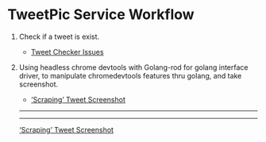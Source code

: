 # TweetPic Service Workflow

1. Check if a tweet is exist. 
    - [Tweet Checker Issues](Noted%20Problemo%20f9b0c43628b642b597223f04d73fb6d7/Tweet%20Checker%20Issues%202207b129b9284f2fa6723cbadea3fcd1.md)
2. Using headless chrome devtools with Golang-rod for golang interface driver, to manipulate chromedevtools features thru golang, and take screenshot.  
    - [‘Scraping’ Tweet Screenshot](TweetPic%20Service%20Workflow%20809c25076875459ab8e6cca7591c69f3/%E2%80%98Scraping%E2%80%99%20Tweet%20Screenshot%2091b9b42894e24da29a4d820d2c24465b.md)
    
    ---
    
    ---
    
    [‘Scraping’ Tweet Screenshot](TweetPic%20Service%20Workflow%20809c25076875459ab8e6cca7591c69f3/%E2%80%98Scraping%E2%80%99%20Tweet%20Screenshot%2091b9b42894e24da29a4d820d2c24465b.md)